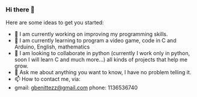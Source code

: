 ### Hi there 👋

Here are some ideas to get you started:

- 🔭 I am currently working on improving my programming skills.
- 🌱 I am currently learning to program a video game, code in C and Arduino, English, mathematics
- 👯 I am looking to collaborate in python (currently I work only in python, soon I will learn C and much more...)
all kinds of projects that help me grow.
- 💬 Ask me about anything you want to know, I have no problem telling it.
- 📫 How to contact me, via:
- gmail:
  gbenittezz@gmail.com
  phone:
  1136536740
